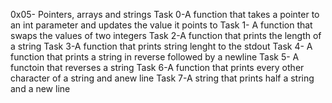 0x05- Pointers, arrays and strings
Task 0-A function that takes a pointer to an int parameter and updates the value it points to
Task 1- A function that swaps the values of two integers
Task 2-A function that prints the length of a string
Task 3-A function that prints string lenght to the stdout
Task 4- A function that prints a string in reverse followed by a newline
Task 5- A functoin that reverses a string
Task 6-A function that prints every other character of a string and anew line
Task 7-A string that prints half a string and a new line
